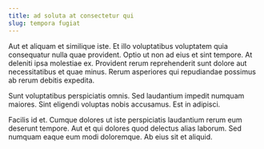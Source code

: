```yaml
---
title: ad soluta at consectetur qui
slug: tempora fugiat
---
```


Aut et aliquam et similique iste. Et illo voluptatibus voluptatem quia consequatur nulla quae provident. Optio ut non ad eius et sint tempore. At deleniti ipsa molestiae ex. Provident rerum reprehenderit sunt dolore aut necessitatibus et quae minus. Rerum asperiores qui repudiandae possimus ab rerum debitis expedita.

Sunt voluptatibus perspiciatis omnis. Sed laudantium impedit numquam maiores. Sint eligendi voluptas nobis accusamus. Est in adipisci.

Facilis id et. Cumque dolores ut iste perspiciatis laudantium rerum eum deserunt tempore. Aut et qui dolores quod delectus alias laborum. Sed numquam eaque eum modi doloremque. Ab eius sit et aliquid.
